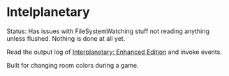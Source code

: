 # Intelplanetary

Status: Has issues with FileSystemWatching stuff not reading anything unless flushed. Nothing is done at all yet.

Read the output log of [Interplanetary: Enhanced Edition][iee] and invoke events.

Built for changing room colors during a game.

[iee]: https://store.steampowered.com/app/650220/Interplanetary_Enhanced_Edition/